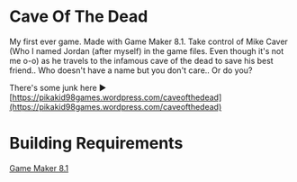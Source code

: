 # Cave Of The Dead

My first ever game. Made with Game Maker 8.1. Take control of Mike Caver (Who I named Jordan (after myself) in the game files. Even though it's not me o-o) as he travels to the infamous cave of the dead to save his best friend.. Who doesn't have a name but you don't care.. Or do you?

There's some junk here ► [https://pikakid98games.wordpress.com/caveofthedead](https://pikakid98games.wordpress.com/caveofthedead)



<h1>Building Requirements</h1>

[Game Maker 8.1](https://archive.org/details/GameMaker81)
